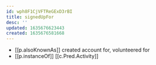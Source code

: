 ```yaml
---
id: wph8F1CjVFTReGExD3rBI
title: signedUpFor
desc: ''
updated: 1635676623443
created: 1635676581668
---
```




- [[p.alsoKnownAs]] created account for, volunteered for
- [[p.instanceOf]] [[c.Pred.Activity]]
